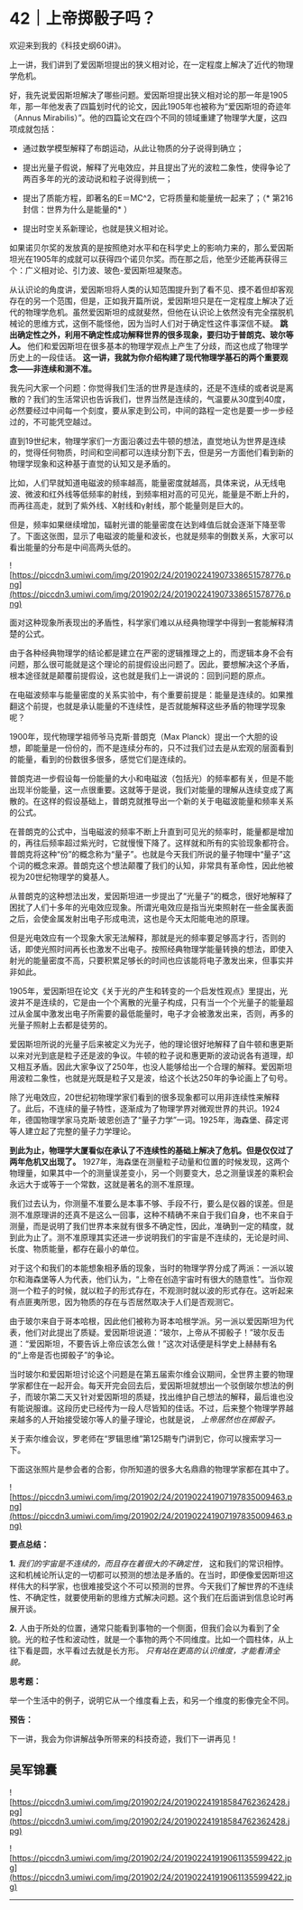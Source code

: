# 42｜上帝掷骰子吗？

欢迎来到我的《科技史纲60讲》。

上一讲，我们讲到了爱因斯坦提出的狭义相对论，在一定程度上解决了近代的物理学危机。

好，我先说爱因斯坦解决了哪些问题。爱因斯坦提出狭义相对论的那一年是1905年，那一年他发表了四篇划时代的论文，因此1905年也被称为“爱因斯坦的奇迹年（Annus Mirabilis）”。他的四篇论文在四个不同的领域重建了物理学大厦，这四项成就包括：

* 通过数学模型解释了布朗运动，从此让物质的分子说得到确立；

* 提出光量子假说，解释了光电效应，并且提出了光的波粒二象性，使得争论了两百多年的光的波动说和粒子说得到统一；

* 提出了质能方程，即著名的E＝MC^2，它将质量和能量统一起来了；（* 第216封信：世界为什么是能量的* ）

* 提出时空关系新理论，也就是狭义相对论。

如果诺贝尔奖的发放真的是按照绝对水平和在科学史上的影响力来的，那么爱因斯坦光在1905年的成就可以获得四个诺贝尔奖。而在那之后，他至少还能再获得三个：广义相对论、引力波、玻色-爱因斯坦凝聚态。

从认识论的角度讲，爱因斯坦将人类的认知范围提升到了看不见、摸不着但却客观存在的另一个范围，但是，正如我开篇所说，爱因斯坦只是在一定程度上解决了近代的物理学危机。虽然爱因斯坦的成就斐然，但他在认识论上依然没有完全摆脱机械论的思维方式，这倒不能怪他，因为当时人们对于确定性这件事深信不疑。 **跳出确定性之外，利用不确定性成功解释世界的很多现象，要归功于普朗克、玻尔等人。** 他们和爱因斯坦在很多基本的物理学观点上产生了分歧，而这也成了物理学历史上的一段佳话。 **这一讲，我就为你介绍构建了现代物理学基石的两个重要观念——非连续和测不准。**

我先问大家一个问题：你觉得我们生活的世界是连续的，还是不连续的或者说是离散的？我们的生活常识也告诉我们，世界当然是连续的，气温要从30度到40度，必然要经过中间每一个刻度，要从家走到公司，中间的路程一定也是要一步一步经过的，不可能凭空越过。

直到19世纪末，物理学家们一方面沿袭过去牛顿的想法，直觉地认为世界是连续的，觉得任何物质，时间和空间都可以连续分割下去，但是另一方面他们看到新的物理学现象和这种基于直觉的认知又是矛盾的。

比如，人们早就知道电磁波的频率越高，能量密度就越高，具体来说，从无线电波、微波和红外线等低频率的射线，到频率相对高的可见光，能量是不断上升的，而再往高走，就到了紫外线、X射线和γ射线，那个能量则是巨大的。

但是，频率如果继续增加，辐射光谱的能量密度在达到峰值后就会逐渐下降至零了。下面这张图，显示了电磁波的能量和波长，也就是频率的倒数关系，大家可以看出能量的分布是中间高两头低的。

![https://piccdn3.umiwi.com/img/201902/24/201902241907338651578776.png](https://piccdn3.umiwi.com/img/201902/24/201902241907338651578776.png)

面对这种现象所表现出的矛盾性，科学家们难以从经典物理学中得到一套能解释清楚的公式。

由于各种经典物理学的结论都是建立在严密的逻辑推理之上的，而逻辑本身不会有问题，那么很可能就是这个理论的前提假设出问题了。因此，要想解决这个矛盾，根本途径就是颠覆前提假设，这也就是我们上一讲说的：回到问题的原点。

在电磁波频率与能量密度的关系实验中，有个重要前提是：能量是连续的。如果推翻这个前提，也就是承认能量的不连续性，是否就能解释这些矛盾的物理学现象呢？

1900年，现代物理学祖师爷马克斯·普朗克（Max Planck）提出一个大胆的设想，即能量是一份份的，而不是连续分布的，只不过我们过去是从宏观的层面看到的能量，看到的份数很多很多，感觉它们是连续的。

普朗克进一步假设每一份能量的大小和电磁波（包括光）的频率都有关，但是不能出现半份能量，这一点很重要。这就等于是说，我们对能量的理解从连续变成了离散的。在这样的假设基础上，普朗克就推导出一个新的关于电磁波能量和频率关系的公式。

在普朗克的公式中，当电磁波的频率不断上升直到可见光的频率时，能量都是增加的，再往后频率超过紫光时，它就慢慢下降了。这样就和所有的实验现象都符合。普朗克将这种“份”的概念称为“量子”。也就是今天我们所说的量子物理中“量子”这个词的概念来源。普朗克这个想法颠覆了我们的认知，非常具有革命性，因此他被视为20世纪物理学的奠基人。

从普朗克的这种想法出发，爱因斯坦进一步提出了“光量子”的概念，很好地解释了困扰了人们十多年的光电效应现象。所谓光电效应是指当光束照射在一些金属表面之后，会使金属发射出电子形成电流，这也是今天太阳能电池的原理。

但是光电效应有一个现象大家无法解释，那就是光的频率要足够高才行，否则的话，即使光照时间再长也激发不出电子。按照经典物理学能量转换的想法，即使入射光的能量密度不高，只要积累足够长的时间也应该能将电子激发出来，但事实并非如此。

1905年，爱因斯坦在论文《关于光的产生和转变的一个启发性观点》里提出，光波并不是连续的，它是由一个个离散的光量子构成，只有当一个个光量子的能量超过从金属中激发出电子所需要的最低能量时，电子才会被激发出来，否则，再多的光量子照射上去都是徒劳的。

爱因斯坦所说的光量子后来被定义为光子，他的理论很好地解释了自牛顿和惠更斯以来对光到底是粒子还是波的争议。牛顿的粒子说和惠更斯的波动说各有道理，却又相互矛盾。因此大家争议了250年，也没人能够给出一个合理的解释。爱因斯坦用波粒二象性，也就是光既是粒子又是波，给这个长达250年的争论画上了句号。

除了光电效应，20世纪初物理学家们看到的很多现象都可以用非连续性来解释了。此后，不连续的量子特性，逐渐成为了物理学界对微观世界的共识。1924年，德国物理学家马克斯·玻恩创造了“量子力学”一词。1925年，海森堡、薛定谔等人建立起了完整的量子力学理论。

 **到此为止，物理学大厦看似在承认了不连续性的基础上解决了危机。但是仅仅过了两年危机又出现了。** 1927年，海森堡在测量粒子动量和位置的时候发现，这两个物理量，如果其中一个的测量误差变小，另一个则要变大，总之测量误差的乘积会永远大于或等于一个常数，这就是著名的测不准原理。

我们过去认为，你测量不准要么是本事不够、手段不行，要么是仪器的误差。但是测不准原理讲的还真不是这么一回事，这种不精确不来自于我们自身，也不来自于测量，而是说明了我们世界本来就有很多不确定性，因此，准确到一定的精度，就到此为止了。测不准原理其实还进一步说明我们的宇宙是不连续的，无论是时间、长度、物质能量，都存在最小的单位。

对于这个和我们的本能想象相矛盾的现象，当时的物理学界分成了两派：一派以玻尔和海森堡等人为代表，他们认为，“上帝在创造宇宙时有很大的随意性”。当你观测一个粒子的时候，就以粒子的形式存在，不观测时就以波的形式存在。这听起来有点匪夷所思，因为物质的存在与否居然取决于人们是否观测它。

由于玻尔来自于哥本哈根，因此他们被称为哥本哈根学派。另一派以爱因斯坦为代表，他们对此提出了质疑。爱因斯坦说道：“玻尔，上帝从不掷骰子！”玻尔反击道：“爱因斯坦，不要告诉上帝应该怎么做！”这次对话便是科学史上赫赫有名的“上帝是否也掷骰子”的争论。

当时玻尔和爱因斯坦讨论这个问题是在第五届索尔维会议期间，全世界主要的物理学家都住在一起开会。每天开完会回去后，爱因斯坦就想出一个驳倒玻尔想法的例子，而玻尔第二天又针对爱因斯坦的质疑，找出维护自己想法的解释，最后谁也没有能说服谁。这段历史已经传为一段人尽皆知的佳话。不过，后来整个物理学界越来越多的人开始接受玻尔等人的量子理论，也就是说， *上帝居然也在掷骰子。*

关于索尔维会议，罗老师在“罗辑思维”第125期专门讲到它，你可以搜索学习一下。

下面这张照片是参会者的合影，你所知道的很多大名鼎鼎的物理学家都在其中了。

![https://piccdn3.umiwi.com/img/201902/24/201902241907197835009463.png](https://piccdn3.umiwi.com/img/201902/24/201902241907197835009463.png)

 **要点总结：**

 **1.**  *我们的宇宙是不连续的，而且存在着很大的不确定性，* 这和我们的常识相悖。这和机械论所认定的一切都可以预测的想法是矛盾的。在当时，即便像爱因斯坦这样伟大的科学家，也很难接受这个不可以预测的世界。今天我们了解世界的不连续性、不确定性，就要使用新的思维方式解决问题。这个我们在后面讲到信息论时再展开谈。

 **2.** 人由于所处的位置，通常只能看到事物的一个侧面，但我们会以为看到了全貌。光的粒子性和波动性，就是一个事物的两个不同维度。比如一个圆柱体，从上往下看是圆，水平看过去就是长方形。 *只有站在更高的认识维度，才能看清全貌。*

 **思考题：**

举一个生活中的例子，说明它从一个维度看上去，和另一个维度的影像完全不同。

 **预告：**

下一讲，我会为你讲解战争所带来的科技奇迹，我们下一讲再见！

## 吴军锦囊

![https://piccdn3.umiwi.com/img/201902/24/201902241918584762362428.jpg](https://piccdn3.umiwi.com/img/201902/24/201902241918584762362428.jpg)

![https://piccdn3.umiwi.com/img/201902/24/201902241919061135599422.jpg](https://piccdn3.umiwi.com/img/201902/24/201902241919061135599422.jpg)

---
